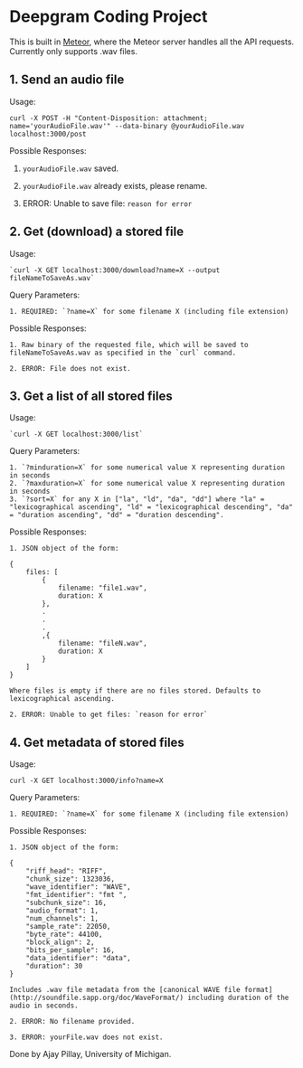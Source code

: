 # Deepgram Coding Project

This is built in [Meteor](https://www.meteor.com/), where the Meteor server handles all the API requests. Currently only supports .wav files.

## 1. Send an audio file

Usage:

    curl -X POST -H "Content-Disposition: attachment; name='yourAudioFile.wav'" --data-binary @yourAudioFile.wav localhost:3000/post

Possible Responses:

1. `yourAudioFile.wav` saved.

2. `yourAudioFile.wav` already exists, please rename.

3. ERROR: Unable to save file: `reason for error`

## 2. Get (download) a stored file

Usage:
    
    `curl -X GET localhost:3000/download?name=X --output fileNameToSaveAs.wav`

Query Parameters:

    1. REQUIRED: `?name=X` for some filename X (including file extension)

Possible Responses:

    1. Raw binary of the requested file, which will be saved to fileNameToSaveAs.wav as specified in the `curl` command.

    2. ERROR: File does not exist.

## 3. Get a list of all stored files

Usage:
    
    `curl -X GET localhost:3000/list`

Query Parameters:

    1. `?minduration=X` for some numerical value X representing duration in seconds
    2. `?maxduration=X` for some numerical value X representing duration in seconds
    3. `?sort=X` for any X in ["la", "ld", "da", "dd"] where "la" = "lexicographical ascending", "ld" = "lexicographical descending", "da" = "duration ascending", "dd" = "duration descending".

Possible Responses:

    1. JSON object of the form:

    {
        files: [
            {
                filename: "file1.wav",
                duration: X
            },
            .
            .
            .
            ,{
                filename: "fileN.wav",
                duration: X
            }
        ]
    }

    Where files is empty if there are no files stored. Defaults to lexicographical ascending.

    2. ERROR: Unable to get files: `reason for error`

## 4. Get metadata of stored files

Usage:
    
    curl -X GET localhost:3000/info?name=X

Query Parameters:

    1. REQUIRED: `?name=X` for some filename X (including file extension)

Possible Responses:

    1. JSON object of the form:

    {
        "riff_head": "RIFF",
        "chunk_size": 1323036,
        "wave_identifier": "WAVE",
        "fmt_identifier": "fmt ",
        "subchunk_size": 16,
        "audio_format": 1,
        "num_channels": 1,
        "sample_rate": 22050,
        "byte_rate": 44100,
        "block_align": 2,
        "bits_per_sample": 16,
        "data_identifier": "data",
        "duration": 30
    }

    Includes .wav file metadata from the [canonical WAVE file format](http://soundfile.sapp.org/doc/WaveFormat/) including duration of the audio in seconds.

    2. ERROR: No filename provided.

    3. ERROR: yourFile.wav does not exist.


Done by Ajay Pillay, University of Michigan.